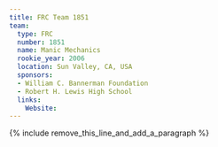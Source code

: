 ```yaml
---
title: FRC Team 1851
team:
  type: FRC
  number: 1851
  name: Manic Mechanics
  rookie_year: 2006
  location: Sun Valley, CA, USA
  sponsors:
  - William C. Bannerman Foundation
  - Robert H. Lewis High School
  links:
    Website:
---
```


{% include remove_this_line_and_add_a_paragraph %}